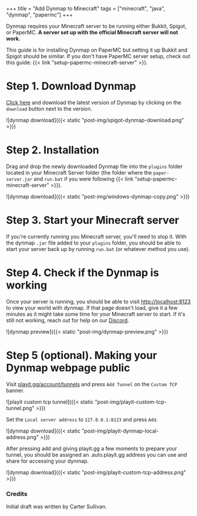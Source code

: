 +++
title = "Add Dynmap to Minecraft"
tags = ["minecraft", "java", "dynmap", "papermc"]
+++

Dynmap requires your Minecraft server to be running either Bukkit, Spigot, or PaperMC. **A server set up with the official Minecraft server will not work.**

This guide is for installing Dynmap on PaperMC but setting it up Bukkit and Spigot should be similar. If you don't have PaperMC server setup, check out this guide: {{< link "setup-papermc-minecraft-server" >}}.

# Step 1. Download Dynmap
[Click here](https://www.spigotmc.org/resources/dynmap.274/history) and download the latest version of Dynmap by clicking on the `download` button next to the version.

![dynmap download]({{< static "post-img/spigot-dynmap-download.png" >}})

# Step 2. Installation 
Drag and drop the newly downloaded Dynmap file into the `plugins` folder located in your Minecraft Server folder (the folder where the `paper-server.jar` and `run.bat` if you were following {{< link "setup-papermc-minecraft-server" >}}).


![dynmap download]({{< static "post-img/windows-dynmap-copy.png" >}})

# Step 3. Start your Minecraft server
If you're currently running you Minecraft server, you'll need to stop it. With the dynmap `.jar` file added to your `plugins` folder, you should be able to start your server back up by running `run.bat` (or whatever method you use).

# Step 4. Check if the Dynmap is working
Once your server is running, you should be able to visit [http://localhost:8123](http://localhost:8123) to view your world with dynmap. If that page doesn't load, give it a few minutes as it might take some time for your Minecraft server to start. If it's still not working, reach out for help on our [Discord](https://discord.gg/BUPkfPW).

![dynmap preview]({{< static "post-img/dynmap-preview.png" >}})


# Step 5 (optional). Making your Dynmap webpage public
Visit [playit.gg/account/tunnels](https://playit.gg/account/tunnels) and press `Add Tunnel` on the `Custom TCP` banner.

![playit custom tcp tunnel]({{< static "post-img/playit-custom-tcp-tunnel.png" >}})

Set the `Local server address` to `127.0.0.1:8123` and press `Add`.

![dynmap download]({{< static "post-img/playit-dynmap-local-address.png" >}})

After pressing add and giving playit.gg a few moments to prepare your tunnel, you should be assigned an .auto.playit.gg address you can use and share for accessing your dynmap.

![dynmap download]({{< static "post-img/playit-custom-tcp-address.png" >}})


### Credits

Initial draft was written by Carter Sullivan.
